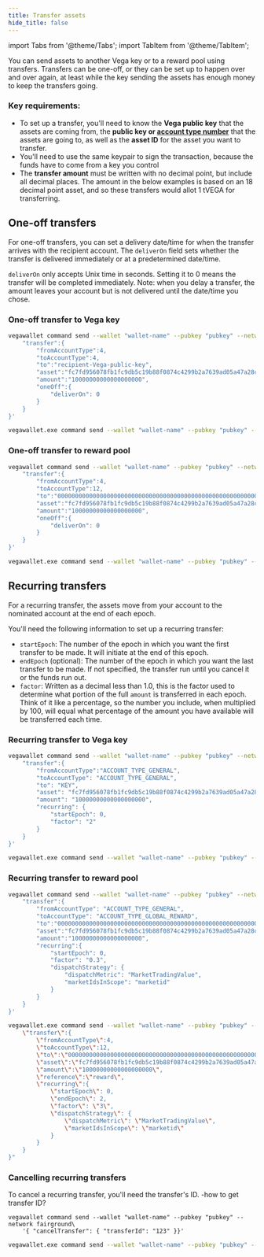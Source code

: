 ```yaml
---
title: Transfer assets
hide_title: false
---
```

import Tabs from '@theme/Tabs';
import TabItem from '@theme/TabItem';

You can send assets to another Vega key or to a reward pool using transfers. Transfers can be one-off, or they can be set up to happen over and over again, at least while the key sending the assets has enough money to keep the transfers going. 

### Key requirements:
* To set up a transfer, you'll need to know the **Vega public key** that the assets are coming from, the **public key or [account type number](../grpc/vega/vega.proto.mdx#accounttype)** that the assets are going to, as well as the **asset ID** for the asset you want to transfer. 
* You'll need to use the same keypair to sign the transaction, because the funds have to come from a key you control
* The **transfer amount** must be written with no decimal point, but include all decimal places. The amount in the below examples is based on an 18 decimal point asset, and so these transfers would allot 1 tVEGA for transferring.

## One-off transfers
For one-off transfers, you can set a delivery date/time for when the transfer arrives with the recipient account. The `deliverOn` field sets whether the transfer is delivered immediately or at a predetermined date/time. 

`deliverOn` only accepts Unix time in seconds. Setting it to 0 means the transfer will be completed immediately. Note: when you delay a transfer, the amount leaves your account but is not delivered until the date/time you chose.

### One-off transfer to Vega key

<Tabs groupId="KeytoKeytransferOnce">
<TabItem value="KeytoKeytransferOnceLinuxcmd" label="Linux / OSX command line example">

```bash
vegawallet command send --wallet "wallet-name" --pubkey "pubkey" --network fairground '{
    "transfer":{
        "fromAccountType":4,
        "toAccountType":4,
        "to":"recipient-Vega-public-key",
        "asset":"fc7fd956078fb1fc9db5c19b88f0874c4299b2a7639ad05a47a28c0aef291b55",
        "amount":"10000000000000000000",
        "oneOff":{ 
            "deliverOn": 0
        }
    }
}'
```
</TabItem>
<TabItem value="KeytoKeytransferOnceWincmd" label="Windows command line example">

```bash
vegawallet.exe command send --wallet "wallet-name" --pubkey "pubkey" --network fairground '{\"transfer\":{\"fromAccountType\":4,\"toAccountType\":4 \"to\":\"recipient-Vega-public-key\",\"asset\":\"fc7fd956078fb1fc9db5c19b88f0874c4299b2a7639ad05a47a28c0aef291b55\", \"amount\":\"10000000000000000000\",\"oneOff\":{\"deliverOn\":0}}}'
```
</TabItem>
</Tabs>

### One-off transfer to reward pool

<Tabs groupId="KeytoPooltransferOnce">
<TabItem value="KeytoPooltransferOnceLinuxcmd" label="Linux / OSX command line example">

```bash
vegawallet command send --wallet "wallet-name" --pubkey "pubkey" --network fairground '{
    "transfer":{
        "fromAccountType":4,
        "toAccountType":12,
        "to":"0000000000000000000000000000000000000000000000000000000000000000",
        "asset":"fc7fd956078fb1fc9db5c19b88f0874c4299b2a7639ad05a47a28c0aef291b55",
        "amount":"10000000000000000000",
        "oneOff":{
            "deliverOn": 0
        }
    }
}'
```
</TabItem>
<TabItem value="KeytoPooltransferOnceWincmd" label="Windows command line example">

```bash
vegawallet.exe command send --wallet "wallet-name" --pubkey "pubkey" --network fairground '{\"transfer\":{\"fromAccountType\":4,\"toAccountType\":12, \"to\":\"0000000000000000000000000000000000000000000000000000000000000000\",\"asset\":\"fc7fd956078fb1fc9db5c19b88f0874c4299b2a7639ad05a47a28c0aef291b55\",\"amount\":\"10000000000000000000\",\"oneOff\":{\"deliverOn\":0}}}'
```
 
</TabItem>
</Tabs>

## Recurring transfers
For a recurring transfer, the assets move from your account to the nominated account at the end of each epoch.

You'll need the following information to set up a recurring transfer: 
* `startEpoch`: The number of the epoch in which you want the first transfer to be made. It will initiate at the end of this epoch.
* `endEpoch` (optional): The number of the epoch in which you want the last transfer to be made. If not specified, the transfer run until you cancel it or the funds run out.
* `factor`: Written as a decimal less than 1.0, this is the factor used to determine what portion of the full `amount` is transferred in each epoch. Think of it like a percentage, so the number you include, when multiplied by 100, will equal what percentage of the amount you have available will be transferred each time. 

### Recurring transfer to Vega key

<Tabs groupId="KeytoKeytransferRepeat">
<TabItem value="KeytoKeytransferRepeatLinuxcmd" label="Linux / OSX command line">

```bash
vegawallet command send --wallet "wallet-name" --pubkey "pubkey" --network fairground '{
    "transfer":{
        "fromAccountType":"ACCOUNT_TYPE_GENERAL",
        "toAccountType": "ACCOUNT_TYPE_GENERAL",
        "to": "KEY",
        "asset": "fc7fd956078fb1fc9db5c19b88f0874c4299b2a7639ad05a47a28c0aef291b55",
        "amount": "10000000000000000000",
        "recurring": {
            "startEpoch": 0,
            "factor": "2"
        }
    }
}'
```
</TabItem>
<TabItem value="KeytoKeytransferRepeatcmdWin" label="Windows command line example">

```bash
vegawallet.exe command send --wallet "wallet-name" --pubkey "pubkey" --network fairground "{\"transfer\":{\"fromAccountType\": \"ACCOUNT_TYPE_GENERAL\",\"toAccountType\": \"ACCOUNT_TYPE_GENERAL\",\"to\":\"KEY\",\"asset\":\"fc7fd956078fb1fc9db5c19b88f0874c4299b2a7639ad05a47a28c0aef291b55\"\"amount\":\"10000000000000000000\",\"recurring\":{\"startEpoch\":0, \"factor\": \"0.3\" }}}"
```
</TabItem>
</Tabs>
 

### Recurring transfer to reward pool

<Tabs groupId="KeytoPooltransferRepeat">
<TabItem value="KeytoPooltransferRepeatLinuxcmd" label="Linux / OSX command line">

```bash
vegawallet command send --wallet "wallet-name" --pubkey "pubkey" --network fairground '{
    "transfer":{
        "fromAccountType": "ACCOUNT_TYPE_GENERAL",
        "toAccountType": "ACCOUNT_TYPE_GLOBAL_REWARD",
        "to":"0000000000000000000000000000000000000000000000000000000000000000",
        "asset":"fc7fd956078fb1fc9db5c19b88f0874c4299b2a7639ad05a47a28c0aef291b55",
        "amount":"10000000000000000000",
        "recurring":{
            "startEpoch": 0,
            "factor": "0.3",
            "dispatchStrategy": {
                "dispatchMetric": "MarketTradingValue",
                "marketIdsInScope": "marketid"
            }
        }
    }
}'
```
</TabItem>
<TabItem value="KeytoPooltransferRepeatWincmd" label="Windows command line example">

```bash
vegawallet.exe command send --wallet "wallet-name" --pubkey "pubkey" --network fairground "{
    \"transfer\":{
        \"fromAccountType\":4,
        \"toAccountType\":12,
        \"to\":\"0000000000000000000000000000000000000000000000000000000000000000\",
        \"asset\":\"fc7fd956078fb1fc9db5c19b88f0874c4299b2a7639ad05a47a28c0aef291b55\",
        \"amount\":\"10000000000000000000\",
        \"reference\":\"reward\",
        \"recurring\":{
            \"startEpoch\": 0,
            \"endEpoch\": 2,
            \"factor\": \"3\",
            \"dispatchStrategy\": {
                \"dispatchMetric\": \"MarketTradingValue\",
                \"marketIdsInScope\": \"marketid\"
            }
        }
    }
}"
```
</TabItem>
</Tabs>

### Cancelling recurring transfers
To cancel a recurring transfer, you'll need the transfer's ID. -how to get transfer ID? 

<Tabs groupId="canceltransfer">
<TabItem value="canceltransferLinuxcmd" label="Linux / OSX command line">

```
vegawallet command send --wallet "wallet-name" --pubkey "pubkey" --network fairground\
    '{ "cancelTransfer": { "transferId": "123" }}'
```
</TabItem>
<TabItem value="canceltransferWincmd" label="Windows command line example">

```bash
vegawallet.exe command send --wallet "wallet-name" --pubkey "pubkey" --network fairground "{ \"cancelTransfer\": {  \"transferId\": \"123\" }}"
``` 
</TabItem>
</Tabs>
